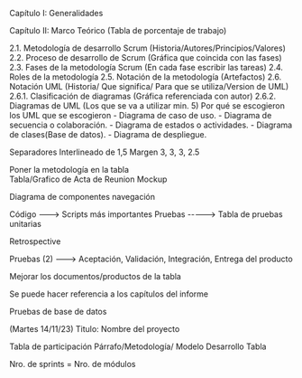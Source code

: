 Capítulo I: Generalidades

Capítulo II: Marco Teórico (Tabla de porcentaje de trabajo)

2.1. Metodología de desarrollo Scrum (Historia/Autores/Principios/Valores)
2.2. Proceso de desarrollo de Scrum (Gráfica que coincida con las fases)
2.3. Fases de la metodología Scrum (En cada fase escribir las tareas)
2.4. Roles de la metodología
2.5. Notación de la metodología (Artefactos)
2.6. Notación  UML (Historia/ Que significa/ Para que se utiliza/Version de UML)
	2.6.1. Clasificación de diagramas (Gráfica referenciada con autor)
	2.6.2. Diagramas de UML (Los que se va a utilizar min. 5)
	Por qué se escogieron los UML que se escogieron 
	- Diagrama de caso de uso.
	- Diagrama de secuencia o colaboración.
	- Diagrama de estados o actividades.
	- Diagrama de clases(Base de datos).
	- Diagrama de despliegue.

Separadores
Interlineado de 1,5
Margen 3, 3, 3, 2.5


Poner la metodología en la tabla  
Tabla/Grafico de Acta de Reunion 
Mockup

Diagrama de componentes navegación

Código ---> Scripts más importantes
Pruebas -----> Tabla de pruebas unitarias 

Retrospective

Pruebas (2) ---> Aceptación, Validación, Integración, Entrega del producto

Mejorar los documentos/productos de la tabla 

Se puede hacer referencia a los capítulos del informe 

Pruebas de base de datos

(Martes 14/11/23)
Titulo: Nombre del proyecto

Tabla de participación 
Párrafo/Metodología/ Modelo Desarrollo
Tabla

Nro. de sprints = Nro. de módulos 
